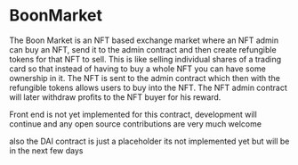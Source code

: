 # BoonMarket

The Boon Market is an NFT based exchange market where an NFT admin can buy an NFT, send it to the admin contract and then 
create refungible tokens for that NFT to sell. This is like selling individual shares of a trading card so that instead
of having to buy a whole NFT you can have some ownership in it. The NFT is sent to the admin contract which then with the refungible
tokens allows users to buy into the NFT. The NFT admin contract will later withdraw profits to the NFT buyer for his reward.

Front end is not yet implemented for this contract, development will continue and any open source contributions are very much welcome

also the DAI contract is just a placeholder its not implemented yet but will be in the next few days
